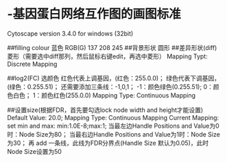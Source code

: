 # -基因蛋白网络互作图的画图标准

Cytoscape  version 3.4.0  for windows (32bit)

##filling colour 蓝色 RGB(G) 137 208 245
##背景形状  圆形
##差异形状(diff)  菱形（需要选中diff那列，然后鼠标右键edit，再选中菱形）
    Mapping  Typt:  Discrete Mapping

##log2(FC) 选颜色
    红色代表上调基因，(红色：255.0.0)；
    绿色代表下调基因，(绿色：0.255.51)；
    还需要添加三条线：-1,0,1；
      -1：颜色绿色(0.255.51);
      0：颜色白色；
      1：颜色红色(255.0.0)
    Mapping Type: Continuous Mapping
  
##设置size(根据FDR，首先要勾选lock node width and height才能设置)
  Default Value:  20.0;
  Mapping Type: Continuous Mapping
  Current Mapping:
    set min and max:  min:1.0E-8;max:1;
  当最左边Handle Positions and Value为0时：Node Size为80；
  当最右边Handle Positions and Value为1时：Node Size为30；
  再 add 一条线，此线为FDR分界点(Handle Size 默认为0.05)，此时Node Size设置为50
